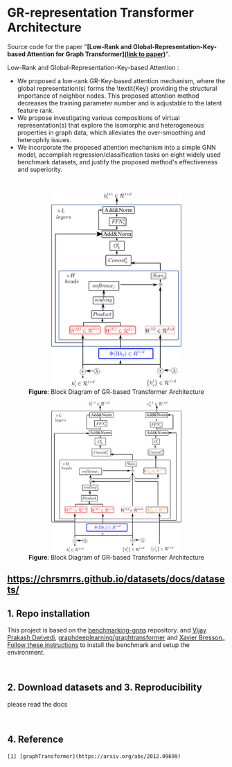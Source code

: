 # GR-representation Transformer Architecture

Source code for the paper "**[Low-Rank and Global-Representation-Key-based Attention for Graph Transformer]([link to paper](https://www.sciencedirect.com/science/article/pii/S002002552300693X?dgcid=coauthor))**".

Low-Rank and Global-Representation-Key-based Attention : 
- We proposed a low-rank GR-Key-based attention mechanism, where the global representation(s) forms the \textit{Key} providing the structural importance of neighbor nodes. This proposed attention method decreases the training parameter number and is adjustable to the latent feature rank. 
- We propose investigating various compositions of virtual representation(s) that explore the isomorphic and heterogeneous properties in graph data, which alleviates the over-smoothing and heterophily issues.
- We incorporate the proposed attention mechanism into a simple GNN model, accomplish regression/classification tasks on eight widely used benchmark datasets, and justify the proposed method's effectiveness and superiority. 
<br>

<p align="center">
  <img src="./docs/transf.png" alt="GR" width="300">
  <br>
  <b>Figure</b>: Block Diagram of GR-based Transformer Architecture
</p>

<p align="center">
  <img src="./docs/transfedge.png" alt="GR" width="300">
  <br>
  <b>Figure</b>: Block Diagram of GR-based Transformer Architecture
</p>

## https://chrsmrrs.github.io/datasets/docs/datasets/
## 1. Repo installation

This project is based on the [benchmarking-gnns](https://github.com/graphdeeplearning/benchmarking-gnns) repository.
and [Vijay Prakash Dwivedi](https://github.com/vijaydwivedi75), [graphdeeplearning/graphtransformer](https://github.com/graphdeeplearning/graphtransformer) and [Xavier Bresson](https://github.com/xbresson)_
[Follow these instructions](./docs/01_benchmark_installation.md) to install the benchmark and setup the environment.


<br>

## 2. Download datasets and 3. Reproducibility 

please read the docs

<br>

## 4. Reference 
 
```
[1] [graphTransformer](https://arxiv.org/abs/2012.09699)
```


<br><br><br>

